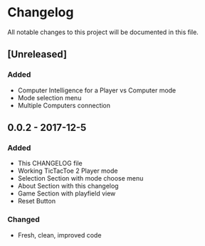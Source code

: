 # Changelog
All notable changes to this project will be documented in this file.

## [Unreleased]
### Added
- Computer Intelligence for a Player vs Computer mode
- Mode selection menu
- Multiple Computers connection

## 0.0.2 - 2017-12-5
### Added
- This CHANGELOG file
- Working TicTacToe 2 Player mode
- Selection Section with mode choose menu
- About Section with this changelog
- Game Section with playfield view
- Reset Button

### Changed
- Fresh, clean, improved code
